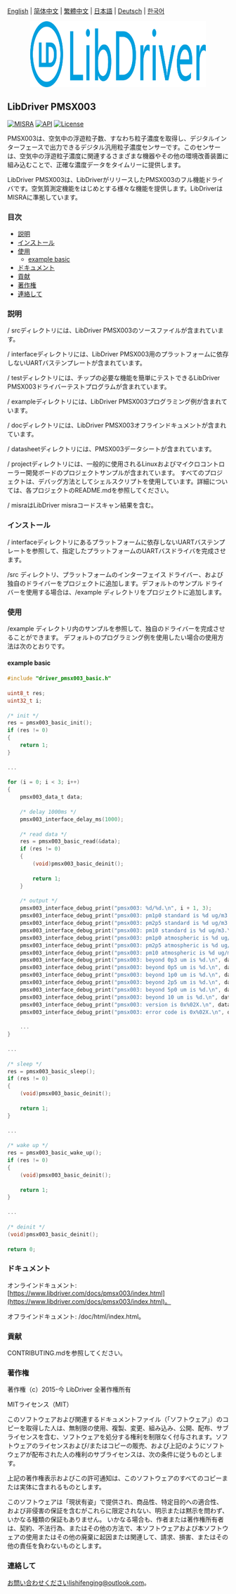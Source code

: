 [English](/README.md) | [ 简体中文](/README_zh-Hans.md) | [繁體中文](/README_zh-Hant.md) | [日本語](/README_ja.md) | [Deutsch](/README_de.md) | [한국어](/README_ko.md)

<div align=center>
<img src="/doc/image/logo.svg" width="400" height="150"/>
</div>

## LibDriver PMSX003

[![MISRA](https://img.shields.io/badge/misra-compliant-brightgreen.svg)](/misra/README.md) [![API](https://img.shields.io/badge/api-reference-blue.svg)](https://www.libdriver.com/docs/pmsx003/index.html) [![License](https://img.shields.io/badge/license-MIT-brightgreen.svg)](/LICENSE)

PMSX003は、空気中の浮遊粒子数、すなわち粒子濃度を取得し、デジタルインターフェースで出力できるデジタル汎用粒子濃度センサーです。このセンサーは、空気中の浮遊粒子濃度に関連するさまざまな機器やその他の環境改善装置に組み込むことで、正確な濃度データをタイムリーに提供します。

LibDriver PMSX003は、LibDriverがリリースしたPMSX003のフル機能ドライバです。空気質測定機能をはじめとする様々な機能を提供します。LibDriverはMISRAに準拠しています。

### 目次

  - [説明](#説明)
  - [インストール](#インストール)
  - [使用](#使用)
    - [example basic](#example-basic)
  - [ドキュメント](#ドキュメント)
  - [貢献](#貢献)
  - [著作権](#著作権)
  - [連絡して](#連絡して)

### 説明

/ srcディレクトリには、LibDriver PMSX003のソースファイルが含まれています。

/ interfaceディレクトリには、LibDriver PMSX003用のプラットフォームに依存しないUARTバステンプレートが含まれています。

/ testディレクトリには、チップの必要な機能を簡単にテストできるLibDriver PMSX003ドライバーテストプログラムが含まれています。

/ exampleディレクトリには、LibDriver PMSX003プログラミング例が含まれています。

/ docディレクトリには、LibDriver PMSX003オフラインドキュメントが含まれています。

/ datasheetディレクトリには、PMSX003データシートが含まれています。

/ projectディレクトリには、一般的に使用されるLinuxおよびマイクロコントローラー開発ボードのプロジェクトサンプルが含まれています。 すべてのプロジェクトは、デバッグ方法としてシェルスクリプトを使用しています。詳細については、各プロジェクトのREADME.mdを参照してください。

/ misraはLibDriver misraコードスキャン結果を含む。

### インストール

/ interfaceディレクトリにあるプラットフォームに依存しないUARTバステンプレートを参照して、指定したプラットフォームのUARTバスドライバを完成させます。

/src ディレクトリ、プラットフォームのインターフェイス ドライバー、および独自のドライバーをプロジェクトに追加します。デフォルトのサンプル ドライバーを使用する場合は、/example ディレクトリをプロジェクトに追加します。

### 使用

/example ディレクトリ内のサンプルを参照して、独自のドライバーを完成させることができます。 デフォルトのプログラミング例を使用したい場合の使用方法は次のとおりです。

#### example basic

```C
#include "driver_pmsx003_basic.h"

uint8_t res;
uint32_t i;

/* init */
res = pmsx003_basic_init();
if (res != 0)
{
    return 1;
}

...
    
for (i = 0; i < 3; i++)
{
    pmsx003_data_t data;

    /* delay 1000ms */
    pmsx003_interface_delay_ms(1000);

    /* read data */
    res = pmsx003_basic_read(&data);
    if (res != 0)
    {
        (void)pmsx003_basic_deinit();

        return 1;
    }

    /* output */
    pmsx003_interface_debug_print("pmsx003: %d/%d.\n", i + 1, 3);
    pmsx003_interface_debug_print("pmsx003: pm1p0 standard is %d ug/m3.\n", data.pm1p0_standard_ug_m3);
    pmsx003_interface_debug_print("pmsx003: pm2p5 standard is %d ug/m3.\n", data.pm2p5_standard_ug_m3);
    pmsx003_interface_debug_print("pmsx003: pm10 standard is %d ug/m3.\n", data.pm10_standard_ug_m3);
    pmsx003_interface_debug_print("pmsx003: pm1p0 atmospheric is %d ug/m3.\n", data.pm1p0_atmospheric_ug_m3);
    pmsx003_interface_debug_print("pmsx003: pm2p5 atmospheric is %d ug/m3.\n", data.pm2p5_atmospheric_ug_m3);
    pmsx003_interface_debug_print("pmsx003: pm10 atmospheric is %d ug/m3.\n", data.pm10_atmospheric_ug_m3);
    pmsx003_interface_debug_print("pmsx003: beyond 0p3 um is %d.\n", data.beyond_0p3um);
    pmsx003_interface_debug_print("pmsx003: beyond 0p5 um is %d.\n", data.beyond_0p5um);
    pmsx003_interface_debug_print("pmsx003: beyond 1p0 um is %d.\n", data.beyond_1p0um);
    pmsx003_interface_debug_print("pmsx003: beyond 2p5 um is %d.\n", data.beyond_2p5um);
    pmsx003_interface_debug_print("pmsx003: beyond 5p0 um is %d.\n", data.beyond_5p0um);
    pmsx003_interface_debug_print("pmsx003: beyond 10 um is %d.\n", data.beyond_10um);
    pmsx003_interface_debug_print("pmsx003: version is 0x%02X.\n", data.version);
    pmsx003_interface_debug_print("pmsx003: error code is 0x%02X.\n", data.error_code);
    
    ...
}

...
    
/* sleep */
res = pmsx003_basic_sleep();
if (res != 0)
{
    (void)pmsx003_basic_deinit();
    
    return 1;
}

...
    
/* wake up */
res = pmsx003_basic_wake_up();
if (res != 0)
{
    (void)pmsx003_basic_deinit();
    
    return 1;
}

...
    
/* deinit */
(void)pmsx003_basic_deinit();

return 0;
```

### ドキュメント

オンラインドキュメント: [https://www.libdriver.com/docs/pmsx003/index.html](https://www.libdriver.com/docs/pmsx003/index.html)。

オフラインドキュメント: /doc/html/index.html。

### 貢献

CONTRIBUTING.mdを参照してください。

### 著作権

著作権（c）2015-今 LibDriver 全著作権所有

MITライセンス（MIT）

このソフトウェアおよび関連するドキュメントファイル（「ソフトウェア」）のコピーを取得した人は、無制限の使用、複製、変更、組み込み、公開、配布、サブライセンスを含む、ソフトウェアを処分する権利を制限なく付与されます。ソフトウェアのライセンスおよび/またはコピーの販売、および上記のようにソフトウェアが配布された人の権利のサブライセンスは、次の条件に従うものとします。

上記の著作権表示およびこの許可通知は、このソフトウェアのすべてのコピーまたは実体に含まれるものとします。

このソフトウェアは「現状有姿」で提供され、商品性、特定目的への適合性、および非侵害の保証を含むがこれらに限定されない、明示または黙示を問わず、いかなる種類の保証もありません。 いかなる場合も、作者または著作権所有者は、契約、不法行為、またはその他の方法で、本ソフトウェアおよび本ソフトウェアの使用またはその他の廃棄に起因または関連して、請求、損害、またはその他の責任を負わないものとします。

### 連絡して

お問い合わせくださいlishifenging@outlook.com。